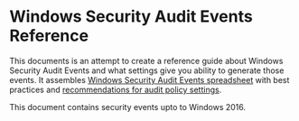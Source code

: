 # Windows Security Audit Events Reference


This documents is an attempt to create a reference guide about Windows Security Audit Events and what settings give you ability to generate those events.
It assembles [Windows Security Audit Events spreadsheet](https://www.microsoft.com/en-us/download/details.aspx?id=50034) with best practices and [recommendations for audit policy settings](https://github.com/palantir/windows-event-forwarding/tree/master/group-policy-objects).

This document contains security events upto to Windows 2016.
